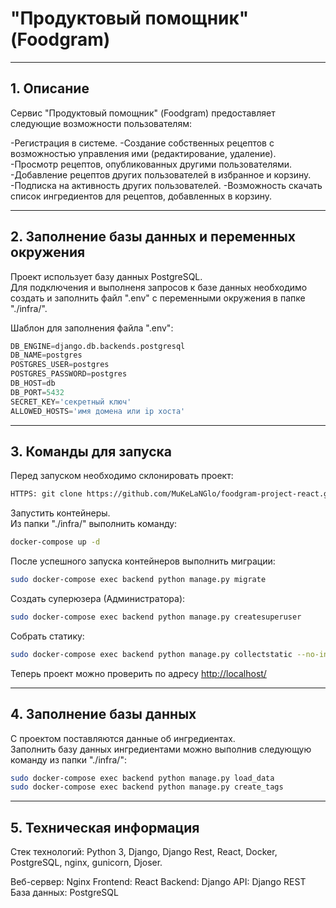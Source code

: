 # "Продуктовый помощник" (Foodgram)

---
## 1. Описание

Сервис "Продуктовый помощник" (Foodgram) предоставляет следующие возможности пользователям:

  -Регистрация в системе.
  -Создание собственных рецептов с возможностью управления ими (редактирование, удаление).
  -Просмотр рецептов, опубликованных другими пользователями.
  -Добавление рецептов других пользователей в избранное и корзину.
  -Подписка на активность других пользователей.
  -Возможность скачать список ингредиентов для рецептов, добавленных в корзину.

---
## 2. Заполнение базы данных и переменных окружения

Проект использует базу данных PostgreSQL.  
Для подключения и выполненя запросов к базе данных необходимо создать и заполнить файл ".env" с переменными окружения в папке "./infra/".

Шаблон для заполнения файла ".env":
```python
DB_ENGINE=django.db.backends.postgresql
DB_NAME=postgres
POSTGRES_USER=postgres
POSTGRES_PASSWORD=postgres
DB_HOST=db
DB_PORT=5432
SECRET_KEY='секретный ключ'
ALLOWED_HOSTS='имя домена или ip хоста'
```

---
## 3. Команды для запуска

Перед запуском необходимо склонировать проект:
```bash
HTTPS: git clone https://github.com/MuKeLaNGlo/foodgram-project-react.git
```

Запустить контейнеры.  
Из папки "./infra/" выполнить команду:
```bash
docker-compose up -d
```

После успешного запуска контейнеров выполнить миграции:
```bash
sudo docker-compose exec backend python manage.py migrate
```

Создать суперюзера (Администратора):
```bash
sudo docker-compose exec backend python manage.py createsuperuser
```

Собрать статику:
```bash
sudo docker-compose exec backend python manage.py collectstatic --no-input
```

Теперь проект можно проверить по адресу [http://localhost/](http://localhost/)

---
## 4. Заполнение базы данных

С проектом поставляются данные об ингредиентах.  
Заполнить базу данных ингредиентами можно выполнив следующую команду из папки "./infra/":
```bash
sudo docker-compose exec backend python manage.py load_data
sudo docker-compose exec backend python manage.py create_tags
```

---
## 5. Техническая информация

Стек технологий: Python 3, Django, Django Rest, React, Docker, PostgreSQL, nginx, gunicorn, Djoser.

Веб-сервер: Nginx 
Frontend: React
Backend: Django
API: Django REST
База данных: PostgreSQL
